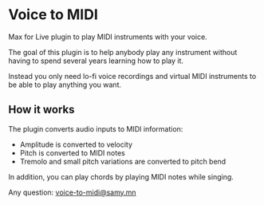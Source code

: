 # Voice to MIDI

Max for Live plugin to play MIDI instruments with your voice.

The goal of this plugin is to help anybody play any instrument without having to spend several years learning how to play it.

Instead you only need lo-fi voice recordings and virtual MIDI instruments to be able to play anything you want.

## How it works

The plugin converts audio inputs to MIDI information:
- Amplitude is converted to velocity
- Pitch is converted to MIDI notes
- Tremolo and small pitch variations are converted to pitch bend

In addition, you can play chords by playing MIDI notes while singing.

Any question: voice-to-midi@samy.mn
